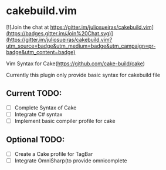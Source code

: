 # cakebuild.vim

[![Join the chat at https://gitter.im/juliosueiras/cakebuild.vim](https://badges.gitter.im/Join%20Chat.svg)](https://gitter.im/juliosueiras/cakebuild.vim?utm_source=badge&utm_medium=badge&utm_campaign=pr-badge&utm_content=badge)

Vim Syntax for Cake(https://github.com/cake-build/cake)

Currently this plugin only provide basic syntax for cakebuild file

## Current TODO:
- [ ] Complete Syntax of Cake
- [ ] Integrate C# syntax
- [ ] Implement basic compiler profile for cake

## Optional TODO:
- [ ] Create a Cake profile for TagBar
- [ ] Integrate OmniSharp(to provide omnicomplete
